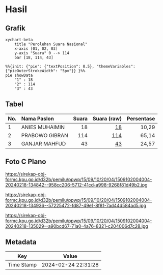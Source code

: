 # Hasil

## Grafik

```mermaid
xychart-beta
    title "Perolehan Suara Nasional"
    x-axis [01, 02, 03]
    y-axis "Suara" 0 --> 114
    bar [18, 114, 43]
```

```mermaid
%%{init: {"pie": {"textPosition": 0.5}, "themeVariables": {"pieOuterStrokeWidth": "5px"}} }%%
pie showData
    "1" : 18
    "2" : 114
    "3" : 43
```

## Tabel

| No. | Nama Paslon    | Suara | Suara (raw) | Persentase |
|:--- |:-------------- | -----:| -----------:| ----------:|
| 1   | ANIES MUHAIMIN | 18    | [18][p-1]   | 10,29      |
| 2   | PRABOWO GIBRAN | 114   | [114][p-2]  | 65,14      |
| 3   | GANJAR MAHFUD  | 43    | [43][p-3]   | 24,57      |


[p-1]: https://github.com/gigit-pemilu/pemilu-2024/blob/main/pilpres/hitung-suara/sub/15-jambi/sub/09-tebo/sub/10-serai-serumpun/sub/2004-napal-putih/sub/004-tps/sub/paslon-1.txt
[p-2]: https://github.com/gigit-pemilu/pemilu-2024/blob/main/pilpres/hitung-suara/sub/15-jambi/sub/09-tebo/sub/10-serai-serumpun/sub/2004-napal-putih/sub/004-tps/sub/paslon-2.txt
[p-3]: https://github.com/gigit-pemilu/pemilu-2024/blob/main/pilpres/hitung-suara/sub/15-jambi/sub/09-tebo/sub/10-serai-serumpun/sub/2004-napal-putih/sub/004-tps/sub/paslon-3.txt

## Foto C Plano

https://sirekap-obj-formc.kpu.go.id/d32b/pemilu/ppwp/15/09/10/20/04/1509102004004-20240218-134842--958cc206-5712-41cd-a998-9268f81d49b2.jpg

https://sirekap-obj-formc.kpu.go.id/d32b/pemilu/ppwp/15/09/10/20/04/1509102004004-20240218-134936--57225472-fd87-49e1-8f81-7ad44d584ad5.jpg

https://sirekap-obj-formc.kpu.go.id/d32b/pemilu/ppwp/15/09/10/20/04/1509102004004-20240218-135029--a90bcd67-71a0-4a76-8321-c204006d7c28.jpg


## Metadata

| Key        | Value               |
| ---------- | ------------------- |
| Time Stamp | 2024-02-24 22:31:28 |



